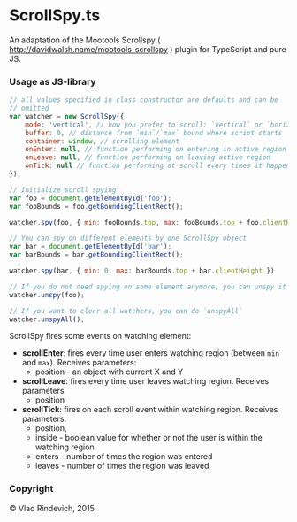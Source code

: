 # ScrollSpy.ts
An adaptation of the Mootools Scrollspy ( http://davidwalsh.name/mootools-scrollspy ) plugin for TypeScript and pure JS.

### Usage as JS-library
```js
// all values specified in class constructor are defaults and can be
// omitted
var watcher = new ScrollSpy({
    mode: 'vertical', // how you prefer to scroll: `vertical` or `horizontal` 
    buffer: 0, // distance from `min`/`max` bound where script starts
    container: window, // scrolling element
    onEnter: null, // function performing on entering in active region
    onLeave: null, // function performing on leaving active region
    onTick: null // function performing at scroll every times it happens
});

// Initialize scroll spying
var foo = document.getElementById('foo');
var fooBounds = foo.getBoundingClientRect();

watcher.spy(foo, { min: fooBounds.top, max: fooBounds.top + foo.clientHeight });

// You can spy on different elements by one ScrollSpy object
var bar = document.getElementById('bar');
var barBounds = bar.getBoundingClientRect();

watcher.spy(bar, { min: 0, max: barBounds.top + bar.clientHeight })

// If you do not need spying on some element anymore, you can unspy it
watcher.unspy(foo);

// If you want to clear all watchers, you can do `unspyAll`
watcher.unspyAll();
```

ScrollSpy fires some events on watching element:
* **scrollEnter**: fires every time user enters watching region (between `min` and `max`). Receives parameters:
    * position - an object with current X and Y
* **scrollLeave**: fires every time user leaves watching region. Receives parameters
    * position
* **scrollTick**: fires on each scroll event within watching region. Receives parameters:
    * position,
    * inside - boolean value for whether or not the user is within the watching region
    * enters - number of times the region was entered
    * leaves - number of times the region was leaved

### Copyright
© Vlad Rindevich, 2015
